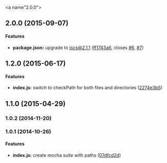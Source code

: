 <a name"2.0.0"></a>
## 2.0.0 (2015-09-07)


#### Features

* **package.json:** upgrade to jscs@2.1.1 ([ff1743a6](https://github.com/tomchentw/mocha-jscs.git/commit/ff1743a6), closes [#6](https://github.com/tomchentw/mocha-jscs.git/issues/6), [#7](https://github.com/tomchentw/mocha-jscs.git/issues/7))


## 1.2.0 (2015-06-17)


#### Features

* **index.js:** switch to checkPath for both files and directories ([2274e3b5](https://github.com/tomchentw/mocha-jscs.git/commit/2274e3b5dfda29545c93ea2b4a714b808791ffe6))


## 1.1.0 (2015-04-29)


### 1.0.2 (2014-11-20)


### 1.0.1 (2014-10-26)


#### Features

* **index.js:** create mocha suite with paths ([07dfcd2d](https://github.com/tomchentw/mocha-jscs.git/commit/07dfcd2d8589a85d12163771e62c8a30d8c99740))

